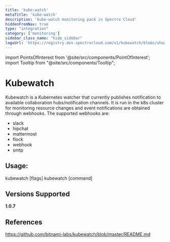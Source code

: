 ```yaml
---
title: 'kube-watch'
metaTitle: 'kube-watch'
description: 'kube-watch monitoring pack in Spectro Cloud'
hiddenFromNav: true
type: "integration"
category: ['monitoring']
sidebar_class_name: "hide_sidebar"
logoUrl: 'https://registry.dev.spectrocloud.com/v1/kubewatch/blobs/sha256:a277fb90357df9cbffe98eea1ed100fba1b17970b8fc056d210c4f7bfe4f17a3?type=image/png'
---
```





import PointsOfInterest from '@site/src/components/PointOfInterest';
import Tooltip from "@site/src/components/Tooltip";


# Kubewatch

Kubewatch is a Kubernetes watcher that currently publishes notification to available collaboration hubs/notification channels. It is run in the k8s cluster for monitoring resource changes and event notifications are obtained through webhooks. The supported webhooks are:
 - slack
 - hipchat
 - mattermost
 - flock
 - webhook
 - smtp

## Usage:

  kubewatch [flags]
  kubewatch [command]


## Versions Supported

<Tabs>

<TabItem value="1.0.x" label="1.0.x">

**1.0.7**

</TabItem>
</Tabs>

## References

https://github.com/bitnami-labs/kubewatch/blob/master/README.md

